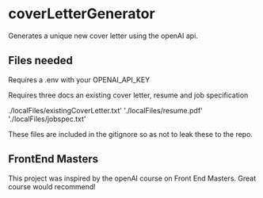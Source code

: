 # coverLetterGenerator

Generates a unique new cover letter using the openAI api.

## Files needed

Requires a .env with your OPENAI_API_KEY

Requires three docs an existing cover letter, resume and job specification

./localFiles/existingCoverLetter.txt'
'./localFiles/resume.pdf'
'./localFiles/jobspec.txt'

These files are included in the gitignore so as not to leak these to the repo.

## FrontEnd Masters

This project was inspired by the openAI course on Front End Masters. Great course would recommend!
